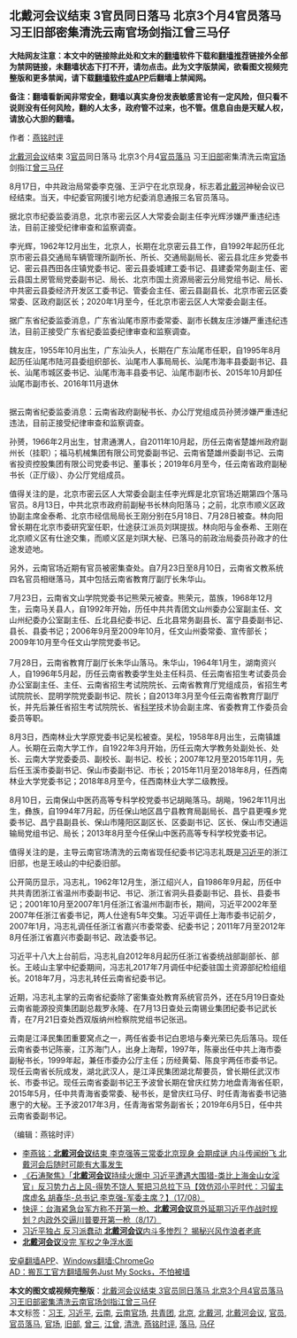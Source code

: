  <h2>北戴河会议结束 3官员同日落马 北京3个月4官员落马 习王旧部密集清洗云南官场剑指江曾三马仔</h2> <p class="notice"><b>大陆网友注意：本文中的链接除此处和文末的<a href="https://github.com/bannedbook/fanqiang" >翻墙</a>软件下载和<a href="https://github.com/killgcd/justmysocks/blob/master/README.md">翻墙推荐</a>链接外全部为禁网链接，未翻墙状态下打不开，请勿点击。此为文字版禁闻，欲看图文视频完整版和更多禁闻，请下载<a href="https://github.com/bannedbook/fanqiang">翻墙软件或APP</a>后翻墙上禁闻网。</p><p>备注：翻墙看新闻非常安全，翻墙以真实身份发表敏感言论有一定风险，但只看不说则没有任何风险，翻的人太多，政府管不过来，也不管。信息自由是天赋人权，请放心大胆的翻墙。</b></p>  <div class="entry"> <p>作者：<a href="https://www.bannedbook.org/bnews/tag/%e7%87%95%e9%93%ad%e6%97%b6%e8%af%84/" class="st_tag internal_tag" rel="tag" title="标签 燕铭时评 下的日志">燕铭时评</a> </p> <p></p> <p></p> <p><a href="https://www.bannedbook.org/bnews/tag/%e5%8c%97%e6%88%b4%e6%b2%b3%e4%bc%9a%e8%ae%ae/" class="st_tag internal_tag" rel="tag" title="标签 北戴河会议 下的日志">北戴河会议</a>结束 3<a href="https://www.bannedbook.org/bnews/tag/%E5%AE%98%E5%91%98/" class="st_tag internal_tag" rel="tag" title="标签 官员 下的日志">官员</a>同日落马 北京3个月4<a href="https://www.bannedbook.org/bnews/tag/%E5%AE%98%E5%91%98%E8%90%BD%E9%A9%AC/" class="st_tag internal_tag" rel="tag" title="标签 官员落马 下的日志">官员落马</a> 习王<a href="https://www.bannedbook.org/bnews/tag/%E6%97%A7%E9%83%A8/" class="st_tag internal_tag" rel="tag" title="标签 旧部 下的日志">旧部</a>密集清洗云南<a href="https://www.bannedbook.org/bnews/tag/%E5%AE%98%E5%9C%BA/" class="st_tag internal_tag" rel="tag" title="标签 官场 下的日志">官场</a>剑指江<a href="https://www.bannedbook.org/bnews/tag/%e6%9b%be%e4%b8%89/" class="st_tag internal_tag" rel="tag" title="标签 曾三 下的日志">曾三</a><a href="https://www.bannedbook.org/bnews/tag/%E9%A9%AC%E4%BB%94/" class="st_tag internal_tag" rel="tag" title="标签 马仔 下的日志">马仔</a> </p> <p>8月17日&#65292;中共政治局常委李克强&#12289;王沪宁在北京现身&#65292;标志着<a href="https://www.bannedbook.org/bnews/tag/%E5%8C%97%E6%88%B4%E6%B2%B3/" class="st_tag internal_tag" rel="tag" title="标签 北戴河 下的日志">北戴河</a>神秘会议已经结束&#12290;当天&#65292;中纪委官网援引地方纪委消息通报三名官员落马&#12290;</p>  <p>   据北京市纪委监委消息&#65292;北京市密云区人大常委会副主任李光辉涉嫌严重违纪违法&#65292;目前正接受纪律审查和监察调查&#12290;</p> <p>李光辉&#65292;1962年12月出生&#65292;北京人&#65292;长期在北京密云县工作&#65292;自1992年起历任北京市密云县交通局车辆管理所副所长&#12289;所长&#12289;交通局副局长&#12289;密云县北庄乡党委书记&#12289;密云县西田各庄镇党委书记&#12289;密云县委城建工委书记&#12289;县建委常务副主任&#12289;密云县国土房管局党委副书记&#12289;局长&#12289;北京市国土资源局密云分局党组书记&#12289;局长&#12289;中共密云县委经济开发区工委书记&#12289;管委会主任&#12289;密云县副县长&#12289;北京市密云区委常委&#12289;区政府副区长&#65307;2020年1月至今&#65292;任北京市密云区人大常委会副主任&#12290;</p> <p>据广东省纪委监委消息&#65292;广东省汕尾市原市委常委&#12289;副市长魏友庄涉嫌严重违纪违法&#65292;目前正接受广东省纪委监委纪律审查和监察调查&#12290;</p> <p>魏友庄&#65292;1955年10月出生&#65292;广东汕头人&#65292;长期在广东汕尾市任职&#65292;自1995年8月起历任汕尾市陆河县委组织部长&#12289;汕尾市人事局局长&#12289;汕尾市海丰县委副书记&#12289;县长&#12289;汕尾市城区委书记&#12289;汕尾市海丰县委书记&#12289;汕尾市副市长&#12289;2015年10月卸任汕尾市副市长&#12289;2016年11月退休 <br />&nbsp;</p> <p>   据云南省纪委监委消息&#65306;云南省政府副秘书长&#12289;办公厅党组成员孙赟涉嫌严重违纪违法&#65292;目前正接受纪律审查和监察调查&#12290;</p>  <p>孙赟&#65292;1966年2月出生&#65292;甘肃通渭人&#65292;自2011年10月起&#65292;历任云南省楚雄州政府副州长&#65288;挂职&#65289;&#65307;福马机械集团有限公司党委副书记&#12289;云南省楚雄州委副书记&#12289;云南省投资控股集团有限公司党委书记&#12289;董事长&#65307;2019年6月至今&#65292;任云南省政府副秘书长&#65288;正厅级&#65289;&#12289;办公厅党组成员&#12290;</p> <p>值得关注的是&#65292;北京市密云区人大常委会副主任李光辉是北京官场近期第四个落马官员&#12290;8月13日&#65292;中共北京市政府前副秘书长林向阳落马&#65307;之前&#65292;北京市顺义区政协副主席金泰希&#12289;北京市经信局局长王刚分别在5月18日&#12289;7月28日被查&#12290;林向阳曾长期在北京市委研究室任职&#65292;仕途获江派员刘琪提拔&#12290;林向阳与金泰希&#12289;王刚在北京顺义区有仕途交集&#65292;而顺义区是刘琪大秘&#12289;已落马的前政治局委员孙政才的仕途发迹地&#12290;</p> <p>   另外&#65292;云南官场近期有官员被密集查处&#12290;自7月23日至8月10日&#65292;云南省文教系统四名官员相继落马&#65292;其中包括云南省教育厅副厅长朱华山&#12290;</p> <p>7月23日&#65292;云南省文山学院党委书记熊荣元被查&#12290;熊荣元&#65292;苗族&#65292;1968年12月生&#65292;云南马关县人&#65292;自1992年开始&#65292;历任中共共青团文山州委办公室副主任&#12289;文山州纪委办公室副主任&#12289;丘北县纪委书记&#12289;丘北县常务副县长&#12289;富宁县委副书记&#12289;县长&#12289;县委书记&#65307;2006年9月至2009年10月&#65292;任文山州委常委&#12289;宣传部长&#65307;2009年10月至今任文山学院党委书记&#12290;<br />&nbsp; &nbsp;<br />7月28日&#65292;云南省教育厅副厅长朱华山落马&#12290;朱华山&#65292;1964年1月生&#65292;湖南资兴人&#65292;自1996年5月起&#65292;历任云南省教委学生处主任科员&#12289;任云南省招生考试委员会办公室副主任&#12289;主任&#12289;云南省招生考试院院长&#12289;云南省教育厅党组成员&#65292;省招生考试院院长&#12289;昆明学院党委副书记&#12289;院长&#65307;自2013年3月至今任云南省教育厅副厅长&#65292;并先后兼任省招生考试院院长&#12289;省<span class='wp_keywordlink'><a href="https://www.bannedbook.org/forum11/topic309.html" title="禁片：“科学”的棍子" target="_blank">科学</a></span>技术协会副主席&#12289;省委教育工作委员会委员等职&#12290;</p> <p>8月3日&#65292;西南林业大学原党委书记吴松被查&#12290;吴松&#65292;1958年8月出生&#65292;云南镇雄人&#12290;长期在云南大学工作&#65292;自1922年3月开始&#65292;历任云南大学教务处副处长&#12289;处长&#12289;云南大学党委委员&#12289;副校长&#12289;副书记&#12289;校长&#65307;2007年12月至2015年11月&#65292;先后任玉溪市委副书记&#12289;保山市委副书记&#12289;市长&#65307;2015年11月至2018年8月&#65292;任西南林业大学党委书记&#65307;2018年8月至今&#65292;任西南林业大学二级教授&#12290;</p>  <p>   8月10日&#65292;云南保山中医药高等专科学校党委书记胡飚落马&#12290;胡飚&#65292;1962年11月出生&#65292;彝族&#65292;自1994年7月起&#65292;历任保山地区昌宁县教育局副局长&#12289;昌宁县更嘎乡党委书记&#12289;昌宁县副县长&#12289;保山市隆阳区副区长&#12289;区委副书记&#12289;区长&#12289;保山市交通运输局党组书记&#12289;局长&#65307;2013年8月至今任保山中医药高等专科学校党委书记&#12290;</p> <p>值得关注的是&#65292;主导云南官场清洗的云南省现任纪委书记冯志礼既是<a href="https://www.bannedbook.org/bnews/tag/%e4%b9%a0%e8%bf%91%e5%b9%b3/" class="st_tag internal_tag" rel="tag" title="标签 习近平 下的日志">习近平</a>的浙江旧部&#65292;也是王岐山的中纪委旧部&#12290;</p> <p>公开简历显示&#65292;冯志礼&#65292;1962年12月生&#65292;浙江绍兴人&#65292;自1986年9月起&#65292;历任中共共青团浙江省温州市委副书记&#12289;书记&#12289;浙江省洞头县委副书记&#12289;县长&#12289;县委书记&#65307;2001年10月至2007年1月任浙江省温州市副市长&#65292;期间&#65292;习近平2002年至2007年任浙江省委书记&#65292;两人仕途有5年交集&#12290;习近平调任上海市委书记前夕&#65292;2007年1月&#65292;冯志礼调任任浙江省嘉兴市委常委&#12289;纪委书记&#65307;2011年7月至2012年8月任浙江省嘉兴市委副书记&#12289;政法委书记&#12290;</p> <p>习近平十八大上台前后&#65292;冯志礼自2012年8月起历任浙江省委统战部副部长&#12289;部长&#12290;王岐山主掌中纪委期间&#65292;冯志礼2017年7月调任中纪委驻国土资源部纪检组组长&#12290;2018年7月&#65292;冯志礼转任云南省纪委书记&#12290;</p> <p>   近期&#65292;冯志礼主掌的云南省纪委除了密集查处教育系统官员外&#65292;还在5月19日查处云南省能源投资集团副总裁罗永隆&#12289;在7月13日查处云南锡业集团纪委书记武长青&#65292;在7月21日查处西双版纳州检察院党组书记张迅&#12290;</p>  <p>云南是江泽民集团重要窝点之一&#65292;两任省委书记白恩培与秦光荣已先后落马&#12290;现任云南省委书记陈豪&#65292;江苏海门人&#65292;出身上海帮&#65292;1997年&#65292;陈豪出任中共上海市委副秘书长&#65292;1999年起&#65292;兼任市委办公厅主任&#65307;历经黄菊&#12289;陈良宇两任市委书记&#12290;现任云南省长阮成发&#65292;湖北武汉人&#65292;是江泽民集团湖北帮要员&#65292;曾长期任武汉市长&#12289;市委书记&#12290;现任云南省委副书记王予波曾长期在曾庆红势力地盘青海省任职&#65292;2015年5月&#65292;任中共青海省委常委&#12289;秘书长&#65292;是曾庆红马仔&#12289;时任青海省委书记骆惠宁的大秘&#12290;王予波2017年3月&#65292;任青海省常务副省长&#65307;2019年6月5日&#65292;任中共云南省委副书记&#12290;</p> <p>&#65288;编辑&#65306;燕铭时评&#65289;</p> <ul class='op-related-articles' title='相关阅读'> <li><a href='https://www.bannedbook.org/bnews/comments/20200818/1381730.html' target='_blank'>李燕铭：<b>北戴河会议</b>结束 李克强等三常委北京现身 会期成谜 内斗传闻纷飞 北戴河会后随时可能有大事发生</a></li> <li><a href='https://www.bannedbook.org/bnews/bannedvideo/20200818/1381700.html' target='_blank'>《石涛聚焦》「<b>北戴河会议</b>持续火爆中 习近平遭遇大围猎-类比上海金山女淫官」反习势力占上风-得势不饶人 誓把习总拉下马【效仿邓小平时代：习留主席虚名 胡春华-总书记 李克强-军委主席？】（17/08）</a></li> <li><a href='https://www.bannedbook.org/bnews/bannedvideo/20200818/1381668.html' target='_blank'>快评：台海紧急台军方称不开第一枪、<b>北戴河会议</b>意外延期习近平作战时规划？内政外交逼川普要开第一枪（8/17）</a></li> <li><a href='https://www.bannedbook.org/bnews/topimagenews/20200817/1381596.html' target='_blank'>习近平独占 反习派蠢动 <b>北戴河会议</b>内斗多惨烈？ 揭秘兴风作浪者老底</a></li> <li><a href='https://www.bannedbook.org/bnews/ssgc/20200817/1381440.html' target='_blank'><b>北戴河会议</b>没完 军权之争浮水面</a></li> </ul> <div class="texttj"> <a href="https://github.com/bannedbook/fanqiang/wiki/%E7%A6%81%E9%97%BB%E7%BD%91%E5%AE%89%E5%8D%93%E7%BF%BB%E5%A2%99%E6%96%B0%E9%97%BBAPP" target="_blank">安卓翻墙APP</a>、<a href="https://github.com/bannedbook/fanqiang/wiki/Chrome%E4%B8%80%E9%94%AE%E7%BF%BB%E5%A2%99%E5%8C%85" target="_blank">Windows翻墙:ChromeGo</a><br/> <a href="https://github.com/killgcd/justmysocks/blob/master/README.md" target="_blank">AD：搬瓦工官方翻墙服务Just My Socks，不怕被墙</a> </div><p></p><a name='sharetosocial'></a>         <div><b>本文的图文或视频完整版</b>：<a href='https://www.bannedbook.org/bnews/comments/20200818/1381746.html'>北戴河会议结束 3官员同日落马 北京3个月4官员落马 习王旧部密集清洗云南官场剑指江曾三马仔</a></div>  </div><!--END ENTRY--> <div class="postfooter"> <div>本文标签：<a href="https://www.bannedbook.org/bnews/tag/%e4%b9%a0%e7%8e%8b/" rel="tag">习王</a>, <a href="https://www.bannedbook.org/bnews/tag/%e4%b9%a0%e8%bf%91%e5%b9%b3/" rel="tag">习近平</a>, <a href="https://www.bannedbook.org/bnews/tag/%e4%ba%91%e5%8d%97/" rel="tag">云南</a>, <a href="https://www.bannedbook.org/bnews/tag/%E4%BA%91%E5%8D%97%E5%AE%98%E5%9C%BA/" rel="tag">云南官场</a>, <a href="https://www.bannedbook.org/bnews/tag/%e5%85%b1%e9%9d%92%e5%9b%a2/" rel="tag">共青团</a>, <a href="https://www.bannedbook.org/bnews/tag/%e5%8c%97%e4%ba%ac/" rel="tag">北京</a>, <a href="https://www.bannedbook.org/bnews/tag/%E5%8C%97%E6%88%B4%E6%B2%B3/" rel="tag">北戴河</a>, <a href="https://www.bannedbook.org/bnews/tag/%e5%8c%97%e6%88%b4%e6%b2%b3%e4%bc%9a%e8%ae%ae/" rel="tag">北戴河会议</a>, <a href="https://www.bannedbook.org/bnews/tag/%E5%AE%98%E5%91%98/" rel="tag">官员</a>, <a href="https://www.bannedbook.org/bnews/tag/%E5%AE%98%E5%91%98%E8%90%BD%E9%A9%AC/" rel="tag">官员落马</a>, <a href="https://www.bannedbook.org/bnews/tag/%E5%AE%98%E5%9C%BA/" rel="tag">官场</a>, <a href="https://www.bannedbook.org/bnews/tag/%E6%97%A7%E9%83%A8/" rel="tag">旧部</a>, <a href="https://www.bannedbook.org/bnews/tag/%e6%9b%be%e4%b8%89/" rel="tag">曾三</a>, <a href="https://www.bannedbook.org/bnews/tag/%e6%b1%9f%e6%9b%be/" rel="tag">江曾</a>, <a href="https://www.bannedbook.org/bnews/tag/%E6%B8%85%E6%B4%97/" rel="tag">清洗</a>, <a href="https://www.bannedbook.org/bnews/tag/%e7%87%95%e9%93%ad%e6%97%b6%e8%af%84/" rel="tag">燕铭时评</a>, <a href="https://www.bannedbook.org/bnews/tag/%E8%90%BD%E9%A9%AC/" rel="tag">落马</a>, <a href="https://www.bannedbook.org/bnews/tag/%E9%A9%AC%E4%BB%94/" rel="tag">马仔</a></div>  </div><!--END POSTFOOTER--> 